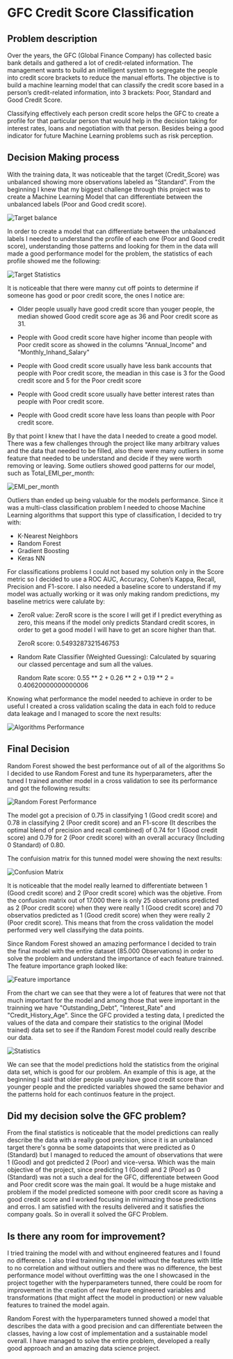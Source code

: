 # GFC Credit Score Classification 

## Problem description 
Over the years, the GFC (Global Finance Company) has collected basic bank details and gathered a lot of credit-related information. The management wants to build an intelligent system to segregate the people into credit score brackets to reduce the manual efforts. The objective is to build a machine learning model that can classify the credit score based in a person’s credit-related information, into 3 brackets: Poor, Standard and Good Credit Score.

Classifying effectively each person credit score helps the GFC to create a profile for that particular person that would help in the decision taking for interest rates, loans and negotiation with that person. Besides being a good indicator for future Machine Learning problems such as risk perception.

## Decision Making process

With the training data, It was noticeable that the target (Credit_Score) was unbalanced showing more observations labeled as "Standard". From the beginning I knew that my biggest challenge through this project was to create a Machine Learning Model that can differentiate between the unbalanced labels (Poor and Good credit score).

![Target balance](https://raw.githubusercontent.com/liamarguedas/data/main/Data-Science/Credit-Score-Classification/Summary-Charts/Target%20Balace.png)

In order to create a model that can differentiate between the unbalanced labels I needed to understand the profile of each one (Poor and Good credit score), understanding those patterns and looking for them in the data will made a good performance model for the problem, the statistics of each profile showed me the following:

![Target Statistics](https://raw.githubusercontent.com/liamarguedas/data/main/Data-Science/Credit-Score-Classification/Summary-Charts/Target%20Statistics.png)

It is noticeable that there were manny cut off points to determine if someone has good or poor credit score, the ones I notice are:

- Older people usually have good credit score than youger people, the median showed Good credit score age as 36 and Poor credit score as 31.

- People with Good credit score have higher income than people with Poor credit score as showed in the columns "Annual_Income" and "Monthly_Inhand_Salary"

- People with Good credit score usually have less bank accounts that people with Poor credit score, the meadian in this case is 3 for the Good credit score and 5 for the Poor credit score

- People with Good credit score usually have better interest rates than people with Poor credit score.

- People with Good credit score have less loans than people with Poor credit score.

By that point I knew that I have the data I needed to create a good model. There was a few challenges through the project like many arbitrary values and the data that needed to be filled, also there were many outliers in some feature that needed to be understand and decide if they were worth removing or leaving. Some outliers showed good patterns for our model, such as Total_EMI_per_month:

![EMI_per_month](https://raw.githubusercontent.com/liamarguedas/data/main/Data-Science/Credit-Score-Classification/Summary-Charts/EMI%20per%20Month.png)

Outliers than ended up being valuable for the models performance. Since it was a multi-class classification problem I needed to choose Machine Learning algorithms that support this type of classification, I decided to try with:

- K-Nearest Neighbors
- Random Forest
- Gradient Boosting
- Keras NN

For classifications problems I could not based my solution only in the Score metric so I decided to use a ROC AUC, Accuracy, Cohen’s Kappa, Recall, Precision and F1-score. I also needed a baseline score to understand if my model was actually working or it was only making random predictions, my baseline metrics were calulate by:

- ZeroR value: ZeroR score is the score I will get if I predict everything as zero, this means if the model only predicts Standard credit scores, in order to get a good model I will have to get an score higher than that.

    ZeroR score: 0.5493287321546753

- Random Rate Classifier (Weighted Guessing): Calculated by squaring our classed percentage and sum all the values.

    Random Rate score: 0.55 ** 2 + 0.26 ** 2 + 0.19 ** 2 = 0.40620000000000006

Knowing what performance the model needed to achieve in order to be useful I created a cross validation scaling the data in each fold to reduce data leakage and I managed to score the next results:

![Algorithms Performance](https://raw.githubusercontent.com/liamarguedas/data/main/Data-Science/Credit-Score-Classification/Summary-Charts/Algorithms%20Performance.png)

## Final Decision

Random Forest showed the best performance out of all of the algorithms So I decided to use Random Forest and tune its hyperparameters, after the tuned I trained another model in a cross validation to see its performance and got the following results:

![Random Forest Performance](https://raw.githubusercontent.com/liamarguedas/data/main/Data-Science/Credit-Score-Classification/Summary-Charts/Random%20Forest%20Classification%20Report.png)

The model got a precision of 0.75 in classifying 1 (Good credit score) and 0.78 in classifying 2 (Poor credit score) and an F1-score (It describes the optimal blend of precision and recall combined) of 0.74 for 1 (Good credit score) and 0.79 for 2 (Poor credit score) with an overall accuracy (Including 0 Standard) of 0.80.

The confuision matrix for this tunned model were showing the next results:

![Confusion Matrix](https://raw.githubusercontent.com/liamarguedas/data/main/Data-Science/Credit-Score-Classification/Summary-Charts/Random%20Forest%20Confusion%20Matrix.png)

It is noticeable that the model really learned to differentiate between 1 (Good credit score) and 2 (Poor credit score) which was the objetive. From the confusion matrix out of 17.000 there is only 25 observations predicted as 2 (Poor credit score) when they were really 1 (Good credit score) and 70 observatios predicted as 1 (Good credit score) when they were really 2 (Poor credit score). This means that from the cross validation the model performed very well classifying the data points.

Since Random Forest showed an amazing performance I decided to train the final model with the entire dataset (85.000 Observations) in order to solve the problem and understand the importance of each feature trainned. The feature importance graph looked like:

![Feature importance](https://raw.githubusercontent.com/liamarguedas/data/main/Data-Science/Credit-Score-Classification/Summary-Charts/Random%20Forest%20Feature%20Importance.png)

From the chart we can see that they were a lot of features that were not that much important for the model and among those that were important in the trainning we have "Outstanding_Debt", "Interest_Rate" and "Credit_History_Age". Since the GFC provided a testing data, I predicted the values of the data and compare their statistics to the original (Model trained) data set to see if the Random Forest model could really describe our data.

![Statistics](https://raw.githubusercontent.com/liamarguedas/data/main/Data-Science/Credit-Score-Classification/Summary-Charts/Train%20vs%20Test%20Statistics.png)

We can see that the model predictions hold the statistics from the original data set, which is good for our problem. An example of this is age, at the beginning I said that older people usually have good credit score than younger people and the predicted variables showed the same behavior and the patterns hold for each continuos feature in the project. 

## Did my decision solve the GFC problem?

From the final statistics is noticeable that the model predictions can really describe the data with a really good precision, since it is an unbalanced target there's gonna be some datapoints that were predicted as 0 (Standard) but I managed to reduced the amount of observations that were 1 (Good) and got predicted 2 (Poor) and vice-versa. Which was the main objective of the project, since predicting 1 (Good) and 2 (Poor) as 0 (Standard) was not a such a deal for the GFC, differentiate between Good and Poor credit score was the main goal. It would be a huge mistake and problem if the model predicted someone with poor credit score as having a good credit score and I worked focusing in minimazing those predictions and erros. I am satisfied with the results delivered and it satisfies the company goals. So in overall it solved the GFC Problem.

## Is there any room for improvement?

I tried training the model with and without engineered features and I found no difference. I also tried trainning the model without the features with little to no correlation and without outliers and there was no difference, the best performance model without overfitting was the one I showcased in the project together with the hyperparameters tunned, there could be room for improvement in the creation of new feature engineered variables and transformations (that might affect the model in production) or new valuable features to trained the model again.

Random Forest with the hyperparameters tunned showed a model that describes the data with a good precision and can differentiate between the classes, having a low cost of implementation and a sustainable model overall. I have managed to solve the entire problem, developed a really good approach and an amazing data science project.